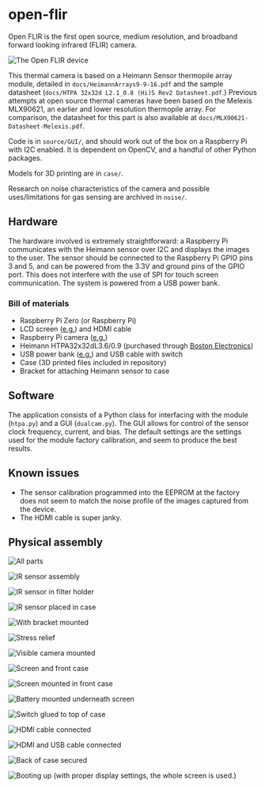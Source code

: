 # open-flir

Open FLIR is the first open source, medium resolution, and broadband forward looking infrared (FLIR) camera.

![The Open FLIR device](/docs/images/demo.jpg?raw=true)

This thermal camera is based on a Heimann Sensor thermopile array module, detailed in ```docs/HeimannArrays9-9-16.pdf``` and the sample datasheet (```docs/HTPA 32x32d L2.1_0.8 (Hi)S Rev2 Datasheet.pdf```.) Previous attempts at open source thermal cameras have been based on the Melexis MLX90621, an earlier and lower resolution thermopile array. For comparison, the datasheet for this part is also available at ```docs/MLX90621-Datasheet-Melexis.pdf```.

Code is in ```source/GUI/```, and should work out of the box on a Raspberry Pi with I2C enabled. It is dependent on OpenCV, and a handful of other Python packages.

Models for 3D printing are in ```case/```.

Research on noise characteristics of the camera and possible uses/limitations for gas sensing are archived in ```noise/```.

## Hardware

The hardware involved is extremely straightforward: a Raspberry Pi communicates with the Heimann sensor over I2C and displays the images to the user. The sensor should be connected to the Raspberry Pi GPIO pins 3 and 5, and can be powered from the 3.3V and ground pins of the GPIO port. This does not interfere with the use of SPI for touch screen communication. The system is powered from a USB power bank.

### Bill of materials

* Raspberry Pi Zero (or Raspberry Pi)
* LCD screen ([e.g.](https://www.amazon.com/SunFounder-Monitor-Display-800X480-Raspberry/dp/B01HXSFIH6)) and HDMI cable
* Raspberry Pi camera ([e.g.](https://www.amazon.com/dp/B01LY05LOE/ref=sr_ph_1?ie=UTF8&qid=1485905985&sr=sr-1&keywords=raspberry+pi+camera+zero))
* Heimann HTPA32x32dL3.6/0.9 (purchased through [Boston Electronics](http://www.boselec.com/))
* USB power bank ([e.g.](https://www.amazon.com/Anker-bar-Sized-Portable-High-Speed-Technology/dp/B00P7N0320/ref=sr_1_5?ie=UTF8&qid=1485906277&sr=8-5&keywords=anker+power+bank)) and USB cable with switch
* Case (3D printed files included in repository)
* Bracket for attaching Heimann sensor to case

## Software

The application consists of a Python class for interfacing with the module (```htpa.py```) and a GUI (```dualcam.py```). The GUI allows for control of the sensor clock frequency, current, and bias. The default settings are the settings used for the module factory calibration, and seem to produce the best results.

## Known issues

* The sensor calibration programmed into the EEPROM at the factory does not seem to match the noise profile of the images captured from the device.
* The HDMI cable is super janky.

## Physical assembly

![All parts](/docs/images/DSC01492.JPG?raw=true)

![IR sensor assembly](/docs/images/DSC01496.JPG?raw=true)

![IR sensor in filter holder](/docs/images/DSC01499.JPG?raw=true)

![IR sensor placed in case](/docs/images/DSC01504.JPG?raw=true)

![With bracket mounted](/docs/images/DSC01506.JPG?raw=true)

![Stress relief](/docs/images/DSC01509.JPG?raw=true)

![Visible camera mounted](/docs/images/DSC01514.JPG?raw=true)

![Screen and front case](/docs/images/DSC01517.JPG?raw=true)

![Screen mounted in front case](/docs/images/DSC01521.JPG?raw=true)

![Battery mounted underneath screen](/docs/images/DSC01523.JPG?raw=true)

![Switch glued to top of case](/docs/images/DSC01525.JPG?raw=true)

![HDMI cable connected](/docs/images/DSC01531-alt.jpg?raw=true)

![HDMI and USB cable connected](/docs/images/DSC01532-alt.jpg?raw=true)

![Back of case secured](/docs/images/DSC01536.JPG?raw=true)

![Booting up (with proper display settings, the whole screen is used.)](/docs/images/DSC01538.JPG?raw=true)
